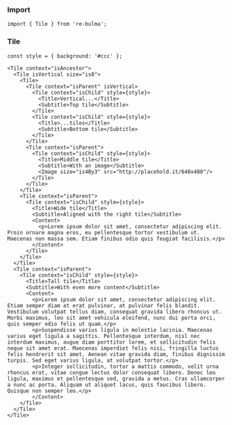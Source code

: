   ### Import
  
  `import { Tile } from 're-bulma';`
  
  ### Tile

    const style = { background: '#ccc' };
    
    <Tile context="isAncestor">
      <Tile isVertical size="is8">
        <Tile>
          <Tile context="isParent" isVertical>
            <Tile context="isChild" style={style}>
              <Title>Vertical...</Title>
              <Subtitle>Top tile</Subtitle>
            </Tile>
            <Tile context="isChild" style={style}>
              <Title>...tiles</Title>
              <Subtitle>Bottom tile</Subtitle>
            </Tile>
          </Tile>
          <Tile context="isParent">
            <Tile context="isChild" style={style}>
              <Title>Middle tile</Title>
              <Subtitle>With an image</Subtitle>
              <Image size="is4By3" src="http://placehold.it/640x480"/>
            </Tile>
          </Tile>
        </Tile>
        <Tile context="isParent">
          <Tile context="isChild" style={style}>
            <Title>Wide tile</Title>
            <Subtitle>Aligned with the right tile</Subtitle>
            <Content>
              <p>Lorem ipsum dolor sit amet, consectetur adipiscing elit. Proin ornare magna eros, eu pellentesque tortor vestibulum ut. Maecenas non massa sem. Etiam finibus odio quis feugiat facilisis.</p>
            </Content>
          </Tile>
        </Tile>
      </Tile>
      <Tile context="isParent">
        <Tile context="isChild" style={style}>
          <Title>Tall tile</Title>
          <Subtitle>With even more content</Subtitle>
          <Content>
            <p>Lorem ipsum dolor sit amet, consectetur adipiscing elit. Etiam semper diam at erat pulvinar, at pulvinar felis blandit. Vestibulum volutpat tellus diam, consequat gravida libero rhoncus ut. Morbi maximus, leo sit amet vehicula eleifend, nunc dui porta orci, quis semper odio felis ut quam.</p>
            <p>Suspendisse varius ligula in molestie lacinia. Maecenas varius eget ligula a sagittis. Pellentesque interdum, nisl nec interdum maximus, augue diam porttitor lorem, et sollicitudin felis neque sit amet erat. Maecenas imperdiet felis nisi, fringilla luctus felis hendrerit sit amet. Aenean vitae gravida diam, finibus dignissim turpis. Sed eget varius ligula, at volutpat tortor.</p>
            <p>Integer sollicitudin, tortor a mattis commodo, velit urna rhoncus erat, vitae congue lectus dolor consequat libero. Donec leo ligula, maximus et pellentesque sed, gravida a metus. Cras ullamcorper a nunc ac porta. Aliquam ut aliquet lacus, quis faucibus libero. Quisque non semper leo.</p>
            </Content>
        </Tile>
      </Tile>
    </Tile>
